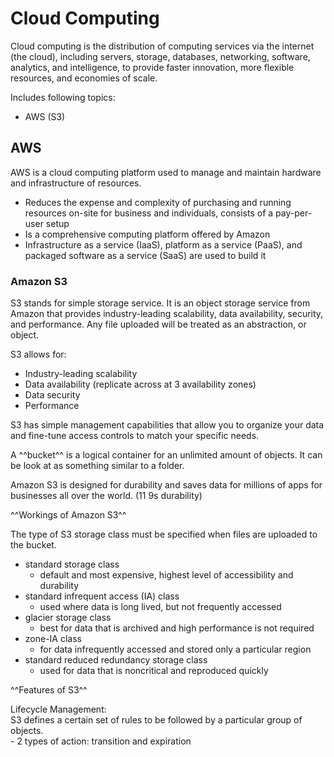 # Cloud Computing

Cloud computing is the distribution of computing services via the internet (the cloud), including servers, storage, databases, networking, software, analytics, and intelligence, to provide faster innovation, more flexible resources, and economies of scale.

Includes following topics:
- AWS (S3)

## AWS

AWS is a cloud computing platform used to manage and maintain hardware and infrastructure of resources.

-	Reduces the expense and complexity of purchasing and running resources on-site for business and individuals, consists of a pay-per-user setup
-	Is a comprehensive computing platform offered by Amazon
-	Infrastructure as a service (IaaS), platform as a service (PaaS), and packaged software as a service (SaaS) are used to build it

### Amazon S3

S3 stands for simple storage service. It is an object storage service from Amazon that provides industry-leading scalability, data availability, security, and performance. 
Any file uploaded will be treated as an abstraction, or object.

S3 allows for:
-	Industry-leading scalability
-	Data availability (replicate across at 3 availability zones)
-	Data security 
-	Performance

S3 has simple management capabilities that allow you to organize your data and fine-tune access controls to match your specific needs.

A ^^bucket^^ is a logical container for an unlimited amount of objects. It can be look at as something similar to a folder.

Amazon S3 is designed for durability and saves data for millions of apps for businesses all over the world. (11 9s durability)

^^Workings of Amazon S3^^

The type of S3 storage class must be specified when files are uploaded to the bucket.

- standard storage class
    - default and most expensive, highest level of accessibility and durability
- standard infrequent access (IA) class
    - used where data is long lived, but not frequently accessed
- glacier storage class
    - best for data that is archived and high performance is not required
- zone-IA class
    - for data infrequently accessed and stored only a particular region
- standard reduced redundancy storage class
    - used for data that is noncritical and reproduced quickly

^^Features of S3^^

Lifecycle Management: </br>
S3 defines a certain set of rules to be followed by a particular group of objects. </br>
    - 2 types of action: transition and expiration
